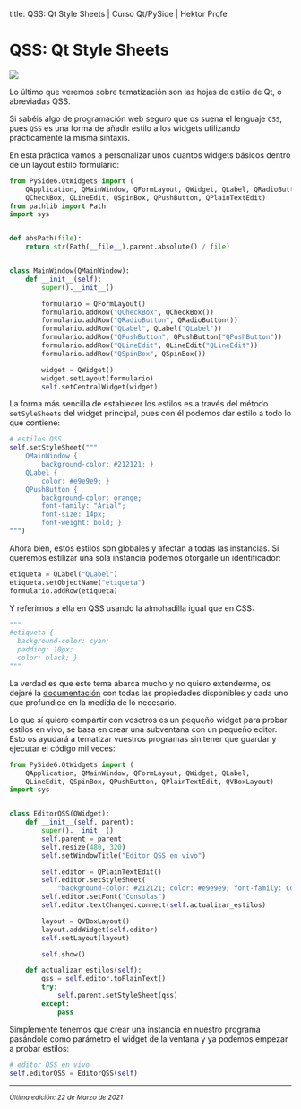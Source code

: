 title: QSS: Qt Style Sheets | Curso Qt/PySide | Hektor Profe

# QSS: Qt Style Sheets

<img src="{{cdn}}/pyside/33.png">

Lo último que veremos sobre tematización son las hojas de estilo de Qt, o abreviadas QSS.

Si sabéis algo de programación web seguro que os suena el lenguaje `CSS`, pues `QSS` es una forma de añadir estilo a los widgets utilizando prácticamente la misma sintaxis.

En esta práctica vamos a personalizar unos cuantos widgets básicos dentro de un layout estilo formulario:

```python
from PySide6.QtWidgets import (
    QApplication, QMainWindow, QFormLayout, QWidget, QLabel, QRadioButton,
    QCheckBox, QLineEdit, QSpinBox, QPushButton, QPlainTextEdit)
from pathlib import Path
import sys


def absPath(file):
    return str(Path(__file__).parent.absolute() / file)


class MainWindow(QMainWindow):
    def __init__(self):
        super().__init__()

        formulario = QFormLayout()
        formulario.addRow("QCheckBox", QCheckBox())
        formulario.addRow("QRadioButton", QRadioButton())
        formulario.addRow("QLabel", QLabel("QLabel"))
        formulario.addRow("QPushButton", QPushButton("QPushButton"))
        formulario.addRow("QLineEdit", QLineEdit("QLineEdit"))
        formulario.addRow("QSpinBox", QSpinBox())

        widget = QWidget()
        widget.setLayout(formulario)
        self.setCentralWidget(widget)
```

La forma más sencilla de establecer los estilos es a través del método `setSyleSheets` del widget principal, pues con él podemos dar estilo a todo lo que contiene:

```python
# estilos QSS
self.setStyleSheet("""
    QMainWindow {
        background-color: #212121; }
    QLabel {
        color: #e9e9e9; }
    QPushButton {
        background-color: orange;
        font-family: "Arial";
        font-size: 14px;
        font-weight: bold; }
""")
```

Ahora bien, estos estilos son globales y afectan a todas las instancias. Si queremos estilizar una sola instancia podemos otorgarle un identificador:

```python
etiqueta = QLabel("QLabel")
etiqueta.setObjectName("etiqueta")
formulario.addRow(etiqueta)
```

Y referirnos a ella en QSS usando la almohadilla igual que en CSS:

```python
"""
#etiqueta {
  background-color: cyan;
  padding: 10px;
  color: black; }
"""
```

La verdad es que este tema abarca mucho y no quiero extenderme, os dejaré la [documentación](https://doc.qt.io/qt-6/stylesheet-reference.html#list-of-properties) con todas las propiedades disponibles y cada uno que profundice en la medida de lo necesario.

Lo que sí quiero compartir con vosotros es un pequeño widget para probar estilos en vivo, se basa en crear una subventana con un pequeño editor. Esto os ayudará a tematizar vuestros programas sin tener que guardar y ejecutar el código mil veces:

```python
from PySide6.QtWidgets import (
    QApplication, QMainWindow, QFormLayout, QWidget, QLabel,
    QLineEdit, QSpinBox, QPushButton, QPlainTextEdit, QVBoxLayout)
import sys


class EditorQSS(QWidget):
    def __init__(self, parent):
        super().__init__()
        self.parent = parent
        self.resize(480, 320)
        self.setWindowTitle("Editor QSS en vivo")

        self.editor = QPlainTextEdit()
        self.editor.setStyleSheet(
            "background-color: #212121; color: #e9e9e9; font-family: Consolas; font-size: 16px; ")
        self.editor.setFont("Consolas")
        self.editor.textChanged.connect(self.actualizar_estilos)

        layout = QVBoxLayout()
        layout.addWidget(self.editor)
        self.setLayout(layout)

        self.show()

    def actualizar_estilos(self):
        qss = self.editor.toPlainText()
        try:
            self.parent.setStyleSheet(qss)
        except:
            pass
```

Simplemente tenemos que crear una instancia en nuestro programa pasándole como parámetro el widget de la ventana y ya podemos empezar a probar estilos:

```python
# editor QSS en vivo
self.editorQSS = EditorQSS(self)
```


___
<small class="edited"><i>Última edición: 22 de Marzo de 2021</i></small>